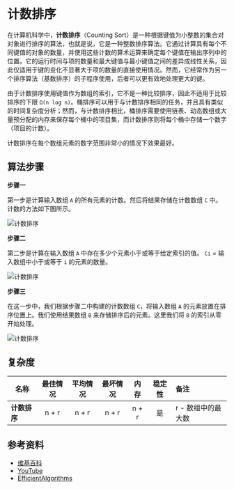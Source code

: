 # 计数排序

在计算机科学中，**计数排序**（Counting Sort）是一种根据键值为小整数的集合对对象进行排序的算法，也就是说，它是一种整数排序算法。它通过计算具有每个不同键值的对象的数量，并使用这些计数的算术运算来确定每个键值在输出序列中的位置。它的运行时间与项的数量和最大键值与最小键值之间的差异成线性关系，因此仅适用于键的变化不显著大于项的数量的直接使用情况。然而，它经常作为另一个排序算法（基数排序）的子程序使用，后者可以更有效地处理更大的键。

由于计数排序使用键值作为数组的索引，它不是一种比较排序，因此不适用于比较排序的下限 `Ω(n log n)`。桶排序可以用于与计数排序相同的任务，并且具有类似的时间复杂度分析；然而，与计数排序相比，桶排序需要使用链表、动态数组或大量预分配的内存来保存每个桶中的项目集，而计数排序则将每个桶中存储一个数字（项目的计数）。

计数排序在每个数组元素的数字范围非常小的情况下效果最好。

## 算法步骤

**步骤一**

第一步是计算输入数组 `A` 的所有元素的计数。然后将结果存储在计数数组 `C` 中。
计数的方法如下图所示。

![计数排序](https://3.bp.blogspot.com/-jJchly1BkTc/WLGqCFDdvCI/AAAAAAAAAHA/luljAlz2ptMndIZNH0KLTTuQMNsfzDeFQCLcB/s1600/CSortUpdatedStepI.gif)

**步骤二**

第二步是计算在输入数组 `A` 中存在多少个元素小于或等于给定索引的值。
`Ci` = 输入数组中小于或等于 `i` 的元素的数量。

![计数排序](https://1.bp.blogspot.com/-1vFu-VIRa9Y/WLHGuZkdF3I/AAAAAAAAAHs/8jKu2dbQee4ap9xlVcNsILrclqw0UxAVACLcB/s1600/Step-II.png)

**步骤三**

在这一步中，我们根据步骤二中构建的计数数组 `C`，将输入数组 `A` 的元素放置在排序位置上。我们使用结果数组 `B` 来存储排序后的元素。这里我们将 `B` 的索引从零开始处理。

![计数排序](https://1.bp.blogspot.com/-xPqylngqASY/WLGq3p9n9vI/AAAAAAAAAHM/JHdtXAkJY8wYzDMBXxqarjmhpPhM0u8MACLcB/s1600/ResultArrayCS.gif)

## 复杂度

| 名称                  | 最佳情况          | 平均情况             | 最坏情况               | 内存    | 稳定性    | 备注      |
| --------------------- | :-------------: | :-----------------: | :-----------------: | :-----: | :-------: | :-------- |
| **计数排序**         | n + r           | n + r               | n + r               | n + r   | 是       | r - 数组中的最大数 |

## 参考资料

- [维基百科](https://en.wikipedia.org/wiki/Counting_sort)
- [YouTube](https://www.youtube.com/watch?v=OKd534EWcdk&index=61&t=0s&list=PLLXdhg_r2hKA7DPDsunoDZ-Z769jWn4R8)
- [EfficientAlgorithms](https://efficientalgorithms.blogspot.com/2016/09/lenear-sorting-counting-sort.html)